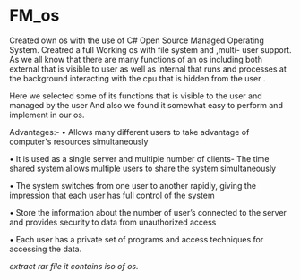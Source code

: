# FM_os
Created own os with the use of C# Open Source Managed Operating System.
Creatred a full Working os with file system and ,multi- user support.
As we all know that there are many functions of an os including both external that is visible to user as well as internal that runs and processes at the background interacting with the cpu that is hidden from the user .

Here we selected some of its functions that is visible to the user and managed by the user And also we found it somewhat easy to perform and implement in our os.

Advantages:-
• Allows many different users to take advantage of computer's resources simultaneously

• It is used as a single server and multiple number of clients- The time shared system allows multiple users to share the system 
simultaneously

• The system switches from one user to another rapidly, giving the impression that each user has full control of the system

• Store the information about the number of user’s connected to the server and provides security to data from unauthorized access

• Each user has a private set of programs and access techniques for accessing the data.

*extract rar file it contains iso of os.*
